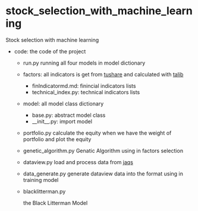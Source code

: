 # stock_selection_with_machine_learning
Stock selection with machine learning 

* code:
  the code of the project

  * run.py 
    running all four models in model dictionary

  * factors:
    all indicators is get from [tushare](https://tushare.pro/) and calculated with [talib](https://github.com/mrjbq7/ta-lib)
    * finIndicatormd.md: finincial indicators lists
    * technical_index.py: technical indicators lists

  * model:
    all model class dictionary
    * base.py: abstract model class
    * \_\_init\_\_.py: import model

  * portfolio.py
    calculate the equity when we have the weight of portfolio and plot the equity

  * genetic_algorithm.py
    Genatic Algorithm using in factors selection

  * dataview.py
    load and process data from [jaqs](https://github.com/quantOS-org/JAQS)

  * data_generate.py
    generate dataview data into the format using in training model

  * blacklitterman.py

    the Black Litterman Model 